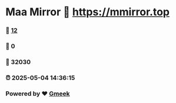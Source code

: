 # Maa Mirror :link: https://mmirror.top 
### :page_facing_up: [12](https://mmirror.top/tag.html) 
### :speech_balloon: 0 
### :hibiscus: 32030 
### :alarm_clock: 2025-05-04 14:36:15 
### Powered by :heart: [Gmeek](https://github.com/Meekdai/Gmeek)
